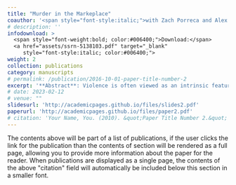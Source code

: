 ```yaml
---
title: "Murder in the Markeplace"
coauthor: '<span style="font-style:italic;">with Zach Porreca and Alex Cardazzi</span>'
# description: ''
infodownload: >
  <span style="font-weight:bold; color:#006400;">Download:</span> 
  <a href="assets/ssrn-5138103.pdf" target="_blank" 
     style="font-style:italic; color:#006400;">
weight: 2
collection: publications
category: manuscripts
# permalink: /publication/2016-10-01-paper-title-number-2
excerpt: '**Abstract**: Violence is often viewed as an intrinsic feature of illicit markets, driven by competition, disputes, and predation. We argue that the connection between violence and markets is not exclusive to illicit markets and that in the absence of strong institutions these factors exist ubiquitously. Using an estimator of spatial concentration, we document the empirical relationship between violence and markets in the 14th century. We then employ a large language model to analyze the coroner’s accounts of the era’s homicides, finding that many of these incidents were driven by avoidable business-related disputes. Employing a novel difference-in-differences estimator for spatial concentration, we proceed to causally identify the impacts of the introduction of London’s first professional police force in the 19th century on this concentration. We find that the police force’s introduction led to a 54% reduction in the degree of concentration of violence around marketplaces. Our findings suggest that it is not the nature of the commodities being sold in illicit markets that drives violence, but is rather the absense of formal institutions of enforcement and dispute resolution'
# date: 2023-02-12 
# venue: ""
slidesurl: 'http://academicpages.github.io/files/slides2.pdf'
paperurl: 'http://academicpages.github.io/files/paper2.pdf'
# citation: 'Your Name, You. (2010). &quot;Paper Title Number 2.&quot; <i>Journal 1</i>. 1(2).'
---
```


The contents above will be part of a list of publications, if the user clicks the link for the publication than the contents of section will be rendered as a full page, allowing you to provide more information about the paper for the reader. When publications are displayed as a single page, the contents of the above "citation" field will automatically be included below this section in a smaller font.
